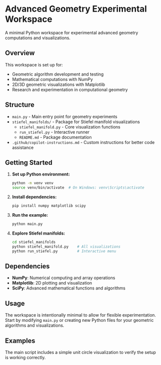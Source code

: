 # Advanced Geometry Experimental Workspace

A minimal Python workspace for experimental advanced geometry computations and visualizations.

## Overview

This workspace is set up for:
- Geometric algorithm development and testing
- Mathematical computations with NumPy
- 2D/3D geometric visualizations with Matplotlib
- Research and experimentation in computational geometry

## Structure

- `main.py` - Main entry point for geometry experiments
- `stiefel_manifolds/` - Package for Stiefel manifold visualizations
  - `stiefel_manifold.py` - Core visualization functions
  - `run_stiefel.py` - Interactive runner
  - `README.md` - Package documentation
- `.github/copilot-instructions.md` - Custom instructions for better code assistance

## Getting Started

1. **Set up Python environment:**
   ```bash
   python -m venv venv
   source venv/bin/activate  # On Windows: venv\Scripts\activate
   ```

2. **Install dependencies:**
   ```bash
   pip install numpy matplotlib scipy
   ```

3. **Run the example:**
   ```bash
   python main.py
   ```

4. **Explore Stiefel manifolds:**
   ```bash
   cd stiefel_manifolds
   python stiefel_manifold.py    # All visualizations
   python run_stiefel.py         # Interactive menu
   ```

## Dependencies

- **NumPy**: Numerical computing and array operations
- **Matplotlib**: 2D plotting and visualization
- **SciPy**: Advanced mathematical functions and algorithms

## Usage

The workspace is intentionally minimal to allow for flexible experimentation. Start by modifying `main.py` or creating new Python files for your geometric algorithms and visualizations.

## Examples

The main script includes a simple unit circle visualization to verify the setup is working correctly.
